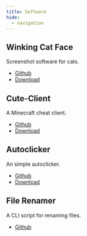 ```yaml
---
title: Software
hide:
  - navigation
---
```



## Winking Cat Face

Screenshot software for cats.

- [Github](https://github.com/Minnowo/WinkingCatFace)
- [Download](https://github.com/Minnowo/WinkingCatFace/releases)


## Cute-Client

A Minecraft cheat client.

- [Github](https://github.com/Gank-Squad/Cute-1.8.9-Client)
- [Download](https://github.com/Gank-Squad/Cute-1.8.9-Client/releases)


## Autoclicker

An simple autoclicker.

- [Github](https://github.com/Minnowo/AutoClicker)
- [Download](https://github.com/Minnowo/AutoClicker/releases)


## File Renamer

A CLI script for renaming files.

- [Github](https://github.com/Minnowo/Rename)